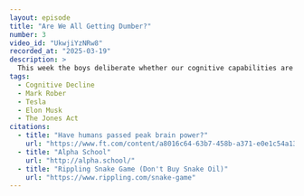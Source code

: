 ```yaml
---
layout: episode
title: "Are We All Getting Dumber?"
number: 3
video_id: "UkwjiYzNRw8"
recorded_at: "2025-03-19"
description: >
  This week the boys deliberate whether our cognitive capabilities are declining, analyze Mark Rober's Tesla video, and solve America's issues with The Jones Act.
tags:
  - Cognitive Decline
  - Mark Rober
  - Tesla
  - Elon Musk
  - The Jones Act
citations:
  - title: "Have humans passed peak brain power?"
    url: "https://www.ft.com/content/a8016c64-63b7-458b-a371-e0e1c54a13fc"
  - title: "Alpha School"
    url: "http://alpha.school/"
  - title: "Rippling Snake Game (Don't Buy Snake Oil)"
    url: "https://www.rippling.com/snake-game"
---
```

